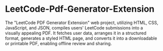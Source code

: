 # LeetCode-Pdf-Generator-Extension
The "LeetCode PDF Generator Extension" web project, utilizing HTML, CSS, JavaScript, and JSON, compiles users' LeetCode submissions into a visually appealing PDF. It fetches user data, arranges it in a structured format, generates a styled HTML page, and converts it into a downloadable or printable PDF, enabling offline review and sharing.
